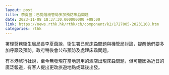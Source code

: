 ```yaml
---
layout: post
title: 李夏茵：已提醒機管局多加預防床蝨問題
date: 2023-11-08 18:37:30.000000000 +08:00
link: https://news.rthk.hk/rthk/ch/component/k2/1727005-20231108.htm
categories: rthk
---
```


署理醫務衞生局局長李夏茵說，衞生署已就床蝨問題與機管局討論，提醒他們要多加呼籲及預防，政府稍後會公布預防及處理床蝨問題。

有本港旅行社說，至今無發現在當地選用的酒店出現床蝨問題，但可能因為近日的廣泛報道，有客人提出更改旅遊地點或延後出發。
